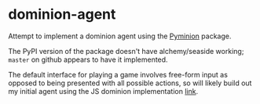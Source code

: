 # dominion-agent
Attempt to implement a dominion agent using the [Pyminion](https://github.com/evanofslack/pyminion/tree/master) package. 

The PyPI version of the package doesn't have alchemy/seaside working; `master` on github appears to have it implemented.

The default interface for playing a game involves free-form input as opposed to being presented with all possible actions, so will likely build out my initial agent using the JS dominion implementation [link](https://github.com/andrewrk/dominion).